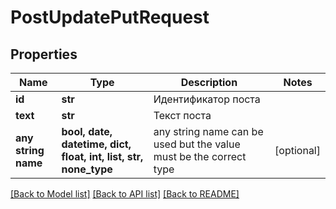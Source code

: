 # PostUpdatePutRequest


## Properties
Name | Type | Description | Notes
------------ | ------------- | ------------- | -------------
**id** | **str** | Идентификатор поста | 
**text** | **str** | Текст поста | 
**any string name** | **bool, date, datetime, dict, float, int, list, str, none_type** | any string name can be used but the value must be the correct type | [optional]

[[Back to Model list]](../README.md#documentation-for-models) [[Back to API list]](../README.md#documentation-for-api-endpoints) [[Back to README]](../README.md)


